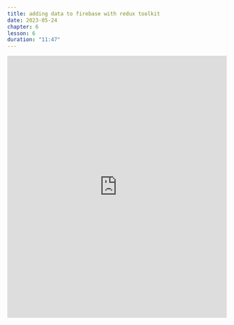 ```yaml
---
title: adding data to firebase with redux toolkit
date: 2023-05-24
chapter: 6
lesson: 6
duration: "11:47"
---
```

<iframe width="100%" height="600" src="https://www.youtube.com/embed/thjnyws7okw" title="YouTube video player" frameborder="0" allow="accelerometer; autoplay; clipboard-write; encrypted-media; gyroscope; picture-in-picture" allowfullscreen></iframe>

